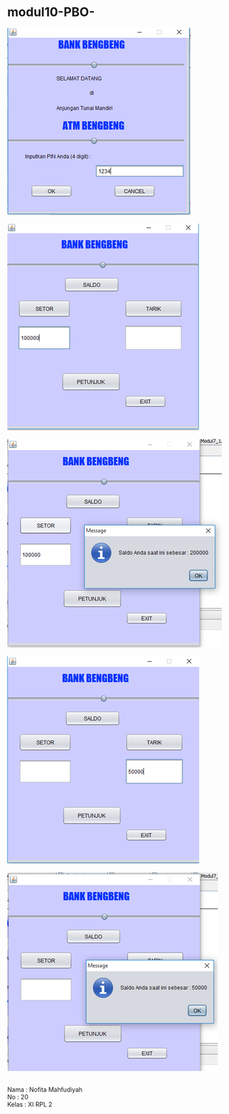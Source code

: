# modul10-PBO-

![ScreenShot](https://github.com/nofitaaaa/modul10-PBO-/blob/master/1.PNG) <br> <br>
![ScreenShot](https://github.com/nofitaaaa/modul10-PBO-/blob/master/2.PNG) <br> <br>
![ScreenShot](https://github.com/nofitaaaa/modul10-PBO-/blob/master/3.PNG) <br> <br>
![ScreenShot](https://github.com/nofitaaaa/modul10-PBO-/blob/master/4.PNG) <br> <br>
![ScreenShot](https://github.com/nofitaaaa/modul10-PBO-/blob/master/5.PNG) <br> <br>

Nama  : Nofita Mahfudiyah <br>
No    : 20 <br>
Kelas : XI RPL 2
